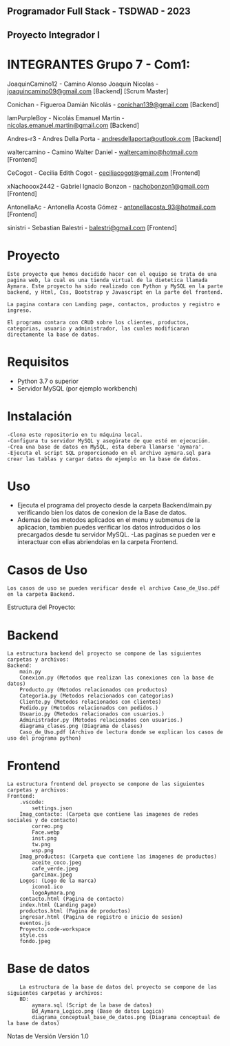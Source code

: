 ##                    Programador Full Stack - TSDWAD - 2023
##                            Proyecto Integrador I

# INTEGRANTES Grupo 7 - Com1:

JoaquinCamino12 - Camino Alonso Joaquin Nicolas - joaquincamino09@gmail.com [Backend] [Scrum Master]

Conichan - Figueroa Damián Nicolás - conichan139@gmail.com [Backend]

IamPurpleBoy - Nicolás Emanuel Martin - nicolas.emanuel.martin@gmail.com [Backend]

Andres-r3 - Andres Della Porta - andresdellaporta@outlook.com [Backend]

waltercamino - Camino Walter Daniel - waltercamino@hotmail.com [Frontend]

CeCogot - Cecilia Edith Cogot - ceciliacogot@gmail.com [Frontend]

xNachooox2442 - Gabriel Ignacio Bonzon - nachobonzon1@gmail.com [Frontend]

AntonellaAc - Antonella Acosta Gómez - antonellacosta_93@hotmail.com [Frontend]

sinistri - Sebastian Balestri - balestri@gmail.com [Frontend]

# Proyecto
    Este proyecto que hemos decidido hacer con el equipo se trata de una pagina web, la cual es una tienda virtual de la dietetica llamada Aymara. Este proyecto ha sido realizado con Python y MySQL en la parte backend, y Html, Css, Bootstrap y Javascript en la parte del frontend.

    La pagina contara con Landing page, contactos, productos y registro e ingreso.

    El programa contara con CRUD sobre los clientes, productos, categorias, usuario y administrador, las cuales modificaran directamente la base de datos.

# Requisitos
   - Python 3.7 o superior
   - Servidor MySQL (por ejemplo workbench)

# Instalación
    -Clona este repositorio en tu máquina local.
    -Configura tu servidor MySQL y asegúrate de que esté en ejecución.
    -Crea una base de datos en MySQL, esta debera llamarse 'aymara'.
    -Ejecuta el script SQL proporcionado en el archivo aymara.sql para crear las tablas y cargar datos de ejemplo en la base de datos.

# Uso
   - Ejecuta el programa del proyecto desde la carpeta Backend/main.py verificando bien los datos de conexion de la Base de datos.
   - Ademas de los metodos aplicados en el menu y submenus de la aplicacion, tambien puedes verificar los datos introducidos o los precargados desde tu servidor MySQL.
   -Las paginas se pueden ver e interactuar con ellas abriendolas en la carpeta Frontend.

# Casos de Uso
    Los casos de uso se pueden verificar desde el archivo Caso_de_Uso.pdf en la carpeta Backend.

Estructura del Proyecto:
# Backend
    La estructura backend del proyecto se compone de las siguientes carpetas y archivos:
    Backend:
        main.py
        Conexion.py (Metodos que realizan las conexiones con la base de datos)
        Producto.py (Metodos relacionados con productos)
        Categoria.py (Metodos relacionados con categorias)
        Cliente.py (Metodos relacionados con clientes)
        Pedido.py (Metodos relacionados con pedidos.)
        Usuario.py (Metodos relacionados con usuarios.)
        Administrador.py (Metodos relacionados con usuarios.)
        diagrama_clases.png (Diagrama de clases)
        Caso_de_Uso.pdf (Archivo de lectura donde se explican los casos de uso del programa python)

# Frontend
    La estructura frontend del proyecto se compone de las siguientes carpetas y archivos:
    Frontend:
        .vscode: 
            settings.json
        Imag_contacto: (Carpeta que contiene las imagenes de redes sociales y de contacto)
            correo.png
            Face.webp
            inst.png
            tw.png
            wsp.png
        Imag_productos: (Carpeta que contiene las imagenes de productos)
            aceite_coco.jpeg
            cafe_verde.jpeg
            garcimax.jpeg
        Logos: (Logo de la marca)
            icono1.ico
            logoAymara.png
        contacto.html (Pagina de contacto)
        index.html (Landing page)
        productos.html (Pagina de productos)
        ingresar.html (Pagina de registro e inicio de sesion)
        eventos.js
        Proyecto.code-workspace
        style.css
        fondo.jpeg
# Base de datos
        La estructura de la base de datos del proyecto se compone de las siguientes carpetas y archivos:
        BD:
            aymara.sql (Script de la base de datos)
            Bd_Aymara_Logico.png (Base de datos Logica)
            diagrama_conceptual_base_de_datos.png (Diagrama conceptual de la base de datos)

Notas de Versión
Versión 1.0
